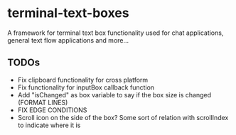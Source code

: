 # terminal-text-boxes
A framework for terminal text box functionality used for chat applications, general text flow applications and more...

## TODOs
- Fix clipboard functionality for cross platform
- Fix functionality for inputBox callback function
- Add "isChanged" as box variable to say if the box size is changed (FORMAT LINES)
- FIX EDGE CONDITIONS
- Scroll icon on the side of the box? Some sort of relation with scrollIndex to indicate where it is
